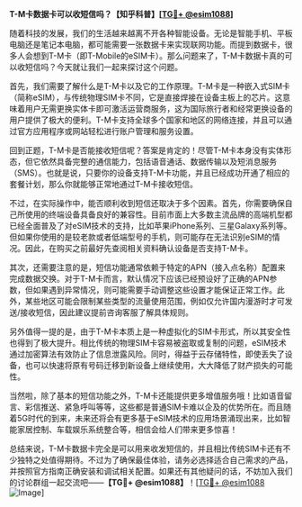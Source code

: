 **T-M卡数据卡可以收短信吗？【知乎科普】[[TG💪+ @esim1088](https://t.me/s/esim1088)]**

随着科技的发展，我们的生活越来越离不开各种智能设备。无论是智能手机、平板电脑还是笔记本电脑，都可能需要一张数据卡来实现联网功能。而提到数据卡，很多人会想到T-M卡（即T-Mobile的eSIM卡）。那么问题来了，T-M卡数据卡真的可以收短信吗？今天就让我们一起来探讨这个问题。

首先，我们需要了解什么是T-M卡以及它的工作原理。T-M卡是一种嵌入式SIM卡（简称eSIM），与传统物理SIM卡不同，它是直接焊接在设备主板上的芯片。这意味着用户无需更换实体卡即可激活运营商服务，这为国际旅行者和经常更换设备的用户提供了极大的便利。T-M卡支持全球多个国家和地区的网络连接，并且可以通过官方应用程序或网站轻松进行账户管理和服务设置。

回到正题，T-M卡是否能接收短信呢？答案是肯定的！尽管T-M卡本身没有实体形态，但它依然具备完整的通信能力，包括语音通话、数据传输以及短消息服务（SMS）。也就是说，只要你的设备支持T-M卡功能，并且已经成功开通了相应的套餐计划，那么你就能够正常地通过T-M卡接收短信。

不过，在实际操作中，能否顺利收到短信还取决于多个因素。首先，你需要确保自己所使用的终端设备具备良好的兼容性。目前市面上大多数主流品牌的高端机型都已经全面普及了对eSIM技术的支持，比如苹果iPhone系列、三星Galaxy系列等。但如果你使用的是较老款或者低端型号的手机，则可能存在无法识别eSIM的情况。因此，在购买之前最好先查阅相关资料确认设备是否支持T-M卡。

其次，还需要注意的是，短信功能通常依赖于特定的APN（接入点名称）配置来完成数据交换。对于T-M卡而言，默认情况下应该已经预设好了正确的APN参数，但如果遇到异常情况，则可能需要手动调整这些设置才能保证正常工作。此外，某些地区可能会限制某些类型的流量使用范围，例如仅允许国内漫游时才可发送/接收短信，因此建议提前咨询客服了解具体规则。

另外值得一提的是，由于T-M卡本质上是一种虚拟化的SIM卡形式，所以其安全性也得到了极大提升。相比传统的物理SIM卡容易被盗取或复制的问题，eSIM技术通过加密算法有效防止了信息泄露风险。同时，得益于云存储特性，即使丢失了设备，也可以快速将原有号码迁移到新设备上继续使用，大大降低了财产损失的可能性。

当然啦，除了基本的短信功能之外，T-M卡还能提供更多增值服务哦！比如语音留言、彩信推送、紧急呼叫等等，这些都是普通SIM卡难以企及的优势所在。而且随着5G时代的到来，未来还将会有更多基于eSIM技术的应用场景涌现出来，比如智能家居控制、车载娱乐系统整合等，相信会给人们带来更多惊喜！

总结来说，T-M卡数据卡完全是可以用来收发短信的，并且相比传统SIM卡还有不少独特之处值得期待。不过为了确保最佳体验，请务必选择适合自己需求的产品，并按照官方指南正确安装和调试相关配置。如果还有其他疑问的话，不妨加入我们的讨论群组一起交流吧——**【TG💪+ @esim1088】**！[[TG💪+ @esim1088](https://t.me/s/esim1088) ![Image](https://i.postimg.cc/4NQfJmqS/Snipaste-2025-05-13-00-14-12.png)]
